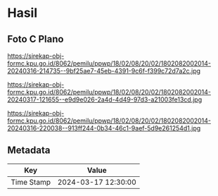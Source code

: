# Hasil

## Foto C Plano

https://sirekap-obj-formc.kpu.go.id/8062/pemilu/ppwp/18/02/08/20/02/1802082002014-20240316-214735--9bf25ae7-45eb-4391-9c6f-f399c72d7a2c.jpg

https://sirekap-obj-formc.kpu.go.id/8062/pemilu/ppwp/18/02/08/20/02/1802082002014-20240317-121655--e9d9e026-2a4d-4d49-97d3-a21003fe13cd.jpg

https://sirekap-obj-formc.kpu.go.id/8062/pemilu/ppwp/18/02/08/20/02/1802082002014-20240316-220038--913ff244-0b34-46c1-9aef-5d9e261254d1.jpg


## Metadata

| Key        | Value               |
| ---------- | ------------------- |
| Time Stamp | 2024-03-17 12:30:00 |



